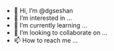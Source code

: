 - 👋 Hi, I’m @dgseshan
- 👀 I’m interested in ...
- 🌱 I’m currently learning ...
- 💞️ I’m looking to collaborate on ...
- 📫 How to reach me ...

<!---
dgseshan/dgseshan is a ✨ special ✨ repository because its `README.md` (this file) appears on your GitHub profile.
You can click the Preview link to take a look at your changes.
--->
